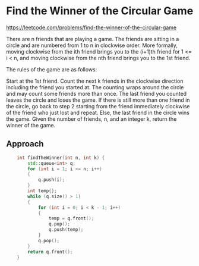 # Find the Winner of the Circular Game

https://leetcode.com/problems/find-the-winner-of-the-circular-game

There are n friends that are playing a game. The friends are sitting in a circle and are numbered from 1 to n in clockwise order. More formally, moving clockwise from the ith friend brings you to the (i+1)th friend for 1 <= i < n, and moving clockwise from the nth friend brings you to the 1st friend.

The rules of the game are as follows:

Start at the 1st friend.
Count the next k friends in the clockwise direction including the friend you started at. The counting wraps around the circle and may count some friends more than once.
The last friend you counted leaves the circle and loses the game.
If there is still more than one friend in the circle, go back to step 2 starting from the friend immediately clockwise of the friend who just lost and repeat.
Else, the last friend in the circle wins the game.
Given the number of friends, n, and an integer k, return the winner of the game.

## Approach 

``` C++
    int findTheWinner(int n, int k) {
        std::queue<int> q;
        for (int i = 1; i <= n; i++)
        {
            q.push(i);
        }
        int temp{};
        while (q.size() > 1)
        {
            for (int i = 0; i < k - 1; i++)
            {
                temp = q.front();
                q.pop();
                q.push(temp);
            }
            q.pop();
        }
        return q.front();
    }
```